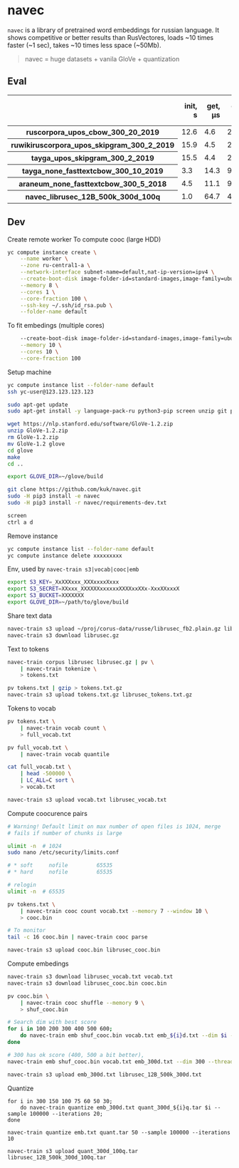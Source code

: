 
# navec

`navec` is a library of pretrained word embeddings for russian language. It shows competitive or better results than RusVectores, loads ~10 times faster (~1 sec), takes ~10 times less space (~50Mb).

> navec = huge datasets + vanila GloVe + quantization

## Eval

<table border="0" class="dataframe">
  <thead>
    <tr style="text-align: right;">
      <th></th>
      <th>init, s</th>
      <th>get, µs</th>
      <th>disk, mb</th>
      <th>ram, mb</th>
      <th>simlex965, spearman | support</th>
      <th>hj, spearman</th>
      <th>rt, prec</th>
      <th>ae, prec</th>
      <th>ae2, prec</th>
      <th>lrwc, prec</th>
    </tr>
  </thead>
  <tbody>
    <tr>
      <th>ruscorpora_upos_cbow_300_20_2019</th>
      <td>12.6</td>
      <td>4.6</td>
      <td>220.6</td>
      <td>236.1</td>
      <td>0.359|961</td>
      <td>0.685|378</td>
      <td>0.852|61428</td>
      <td>0.758|16213</td>
      <td>0.896|49895</td>
      <td>0.602|6234</td>
    </tr>
    <tr>
      <th>ruwikiruscorpora_upos_skipgram_300_2_2019</th>
      <td>15.9</td>
      <td>4.5</td>
      <td>290.0</td>
      <td>309.4</td>
      <td>0.321|961</td>
      <td>0.723|376</td>
      <td>0.817|66197</td>
      <td>0.801|17067</td>
      <td>0.860|54479</td>
      <td>0.629|6173</td>
    </tr>
    <tr>
      <th>tayga_upos_skipgram_300_2_2019</th>
      <td>15.5</td>
      <td>4.4</td>
      <td>290.7</td>
      <td>310.9</td>
      <td>0.429|959</td>
      <td>0.749|382</td>
      <td>0.871|65091</td>
      <td>0.771|17372</td>
      <td>0.899|54082</td>
      <td>0.639|6297</td>
    </tr>
    <tr>
      <th>tayga_none_fasttextcbow_300_10_2019</th>
      <td>3.3</td>
      <td>14.3</td>
      <td>910.6</td>
      <td>909.7</td>
      <td>0.370|965</td>
      <td>0.643|398</td>
      <td>0.792|114066</td>
      <td>0.695|22907</td>
      <td>0.809|86772</td>
      <td>0.533|10596</td>
    </tr>
    <tr>
      <th>araneum_none_fasttextcbow_300_5_2018</th>
      <td>4.5</td>
      <td>11.1</td>
      <td>945.3</td>
      <td>926.5</td>
      <td>0.349|965</td>
      <td>0.670|398</td>
      <td>0.804|114066</td>
      <td>0.717|22910</td>
      <td>0.796|86771</td>
      <td>0.578|10596</td>
    </tr>
    <tr>
      <th>navec_librusec_12B_500k_300d_100q</th>
      <td>1.0</td>
      <td>64.7</td>
      <td>49.5</td>
      <td>95.3</td>
      <td>0.309|958</td>
      <td>0.704|390</td>
      <td>0.842|81408</td>
      <td>0.932|21698</td>
      <td>0.923|71667</td>
      <td>0.604|6733</td>
    </tr>
  </tbody>
</table>

## Dev

Create remote worker
To compute cooc (large HDD)
```bash
yc compute instance create \
    --name worker \
    --zone ru-central1-a \
    --network-interface subnet-name=default,nat-ip-version=ipv4 \
    --create-boot-disk image-folder-id=standard-images,image-family=ubuntu-1804,type=network-hdd,size=2000 \
    --memory 8 \
    --cores 1 \
    --core-fraction 100 \
    --ssh-key ~/.ssh/id_rsa.pub \
    --folder-name default
```

To fit embedings (multiple cores)
```bash
    --create-boot-disk image-folder-id=standard-images,image-family=ubuntu-1804,type=network-hdd,size=500 \
    --memory 10 \
    --cores 10 \
    --core-fraction 100
```

Setup machine
```bash
yc compute instance list --folder-name default
ssh yc-user@123.123.123.123

sudo apt-get update
sudo apt-get install -y language-pack-ru python3-pip screen unzip git pv cmake

wget https://nlp.stanford.edu/software/GloVe-1.2.zip
unzip GloVe-1.2.zip
rm GloVe-1.2.zip
mv GloVe-1.2 glove
cd glove
make
cd ..

export GLOVE_DIR=~/glove/build

git clone https://github.com/kuk/navec.git
sudo -H pip3 install -e navec
sudo -H pip3 install -r navec/requirements-dev.txt 

screen
ctrl a d
```

Remove instance
```bash
yc compute instance list --folder-name default
yc compute instance delete xxxxxxxxx
````

Env, used by `navec-train s3|vocab|cooc|emb`
```bash
export S3_KEY=_XxXXXxxx_XXXxxxxXxxx
export S3_SECRET=XXxxx_XXXXXXxxxxxxXXXXxxXXx-XxxXXxxxX
export S3_BUCKET=XXXXXXX
export GLOVE_DIR=~/path/to/glove/build
```

Share text data
```bash
navec-train s3 upload ~/proj/corus-data/russe/librusec_fb2.plain.gz librusec.gz
navec-train s3 download librusec.gz 
```

Text to tokens
```bash
navec-train corpus librusec librusec.gz | pv \
	| navec-train tokenize \
	> tokens.txt

pv tokens.txt | gzip > tokens.txt.gz
navec-train s3 upload tokens.txt.gz librusec_tokens.txt.gz
```

Tokens to vocab
```bash
pv tokens.txt \
	| navec-train vocab count \
	> full_vocab.txt

pv full_vocab.txt \
	| navec-train vocab quantile

cat full_vocab.txt \
	| head -500000 \
	| LC_ALL=C sort \
	> vocab.txt

navec-train s3 upload vocab.txt librusec_vocab.txt
```

Compute coocurence pairs
```bash
# Warning! Default limit on max number of open files is 1024, merge
# fails if number of chunks is large

ulimit -n  # 1024
sudo nano /etc/security/limits.conf

# * soft     nofile         65535
# * hard     nofile         65535

# relogin
ulimit -n  # 65535

pv tokens.txt \
	| navec-train cooc count vocab.txt --memory 7 --window 10 \
	> cooc.bin

# To monitor
tail -c 16 cooc.bin | navec-train cooc parse

navec-train s3 upload cooc.bin librusec_cooc.bin
```

Compute embedings
```bash
navec-train s3 download librusec_vocab.txt vocab.txt
navec-train s3 download librusec_cooc.bin cooc.bin

pv cooc.bin \
	| navec-train cooc shuffle --memory 9 \
	> shuf_cooc.bin

# Search dim with best score
for i in 100 200 300 400 500 600;
	do navec-train emb shuf_cooc.bin vocab.txt emb_${i}d.txt --dim $i --threads 10 --iterations 2;
done

# 300 has ok score (400, 500 a bit better), 
navec-train emb shuf_cooc.bin vocab.txt emb_300d.txt --dim 300 --threads 10 --iterations 10

navec-train s3 upload emb_300d.txt librusec_12B_500k_300d.txt
```

Quantize
```
for i in 300 150 100 75 60 50 30;
	do navec-train quantize emb_300d.txt quant_300d_${i}q.tar $i --sample 100000 --iterations 20;
done

navec-train quantize emb.txt quant.tar 50 --sample 100000 --iterations 10

navec-train s3 upload quant_300d_100q.tar librusec_12B_500k_300d_100q.tar
```
